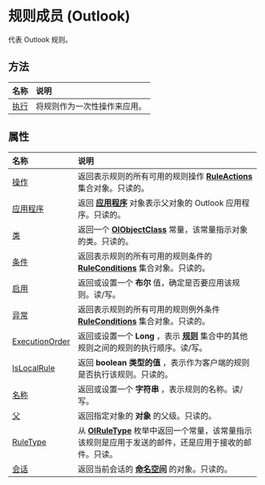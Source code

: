 
# 规则成员 (Outlook)


代表 Outlook 规则。


## 方法



|**名称**|**说明**|
|:-----|:-----|
|[执行](487abb6f-9003-04a4-f4e2-3f66b3ba5a52.md)|将规则作为一次性操作来应用。|

## 属性



|**名称**|**说明**|
|:-----|:-----|
|[操作](2b1e2ad4-c735-b3a8-6b27-5004f10393ce.md)|返回表示规则的所有可用的规则操作 **[RuleActions](82ba76cd-86a4-3372-cb51-2df1d58c8b71.md)** 集合对象。只读的。|
|[应用程序](8c21ce34-b206-315c-16ff-e27bfc606d85.md)|返回 **[应用程序](797003e7-ecd1-eccb-eaaf-32d6ddde8348.md)** 对象表示父对象的 Outlook 应用程序。只读的。|
|[类](9d32cc3e-f17f-aaa8-f08c-ccef85f387ce.md)|返回一个 **[OlObjectClass](33d724b3-df3c-2a7f-a80f-93b66d96f588.md)** 常量，该常量指示对象的类。只读的。|
|[条件](e2cacf1c-95eb-31d3-012c-7cf9426053d5.md)|返回表示规则的所有可用的规则条件的 **[RuleConditions](e8e9a05a-b36b-add2-b294-8cdc5a97e119.md)** 集合对象。只读的。|
|[启用](9ba65f87-799f-7a22-04a1-c0abcb320559.md)|返回或设置一个 **布尔** 值，确定是否要应用该规则。读/写。|
|[异常](843c2690-ee39-bac7-d593-80c3dd31087f.md)|返回表示规则的所有可用的规则例外条件 **[RuleConditions](e8e9a05a-b36b-add2-b294-8cdc5a97e119.md)** 集合对象。只读的。|
|[ExecutionOrder](070d50ca-4b0b-5629-1609-81ab8a3620d1.md)|返回或设置一个 **Long** ，表示 **[规则](dd41b4de-bf5f-5532-46c9-394a5d078bec.md)** 集合中的其他规则之间的规则的执行顺序。读/写。|
|[IsLocalRule](430a8240-8572-5b9a-5e59-2b38bb1b3d17.md)|返回 **boolean 类型的值** ，表示作为客户端的规则是否执行该规则。只读的。|
|[名称](6c559ffe-b25c-ff49-31d1-1fd44935a8f3.md)|返回或设置一个 **字符串** ，表示规则的名称。读/写。|
|[父](d8b810ee-76c6-9aa4-68ca-97a62a35c81c.md)|返回指定对象的 **对象** 的父级。只读的。|
|[RuleType](6ae3ca3c-860e-9cbd-d0d0-c36039b54c39.md)|从  **[OlRuleType](a9ef16ad-78cf-8c26-0897-39a0bf1a25b1.md)** 枚举中返回一个常量，该常量指示该规则是应用于发送的邮件，还是应用于接收的邮件。只读。|
|[会话](7502f919-cf8f-d795-87b1-9812c0d150d1.md)|返回当前会话的 **[命名空间](f0dcaa19-07f5-5d42-a3bf-2e42b7885644.md)** 的对象。只读的。|

